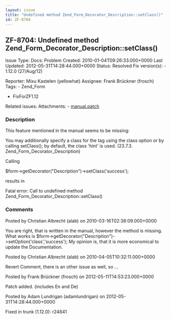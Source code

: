 ```yaml
---
layout: issue
title: "Undefined method Zend_Form_Decorator_Description::setClass()"
id: ZF-8704
---
```


ZF-8704: Undefined method Zend\_Form\_Decorator\_Description::setClass()
------------------------------------------------------------------------

 Issue Type: Docs: Problem Created: 2010-01-04T09:26:33.000+0000 Last Updated: 2012-05-31T14:28:44.000+0000 Status: Resolved Fix version(s): - 1.12.0 (27/Aug/12)
 
 Reporter:  Mixu Kastelen (yellowhat)  Assignee:  Frank Brückner (frosch)  Tags: - Zend\_Form
- FixForZF1.12
 
 Related issues: 
 Attachments: - [manual.patch](/issues/secure/attachment/15087/manual.patch)
 
### Description

This feature mentioned in the manual seems to be missing:

You may additionally specify a class for the tag using the class option or by calling setClass(); by default, the class 'hint' is used. (23.7.3. Zend\_Form\_Decorator\_Description)

Calling

$form->getDecorator("Description")->setClass('success');

results in

Fatal error: Call to undefined method Zend\_Form\_Decorator\_Description::setClass()

 

 

### Comments

Posted by Christian Albrecht (alab) on 2010-03-16T02:38:09.000+0000

You are right, that is written in the manual, however the method is missing. What works is $form->getDecorator("Description")->setOption('class','success'); My opinion is, that it is more economical to update the Documentation.

 

 

Posted by Christian Albrecht (alab) on 2010-04-05T10:32:11.000+0000

Revert Comment, there is an other issue as well, so ...

 

 

Posted by Frank Brückner (frosch) on 2012-05-11T14:53:23.000+0000

Patch added. (includes En and De)

 

 

Posted by Adam Lundrigan (adamlundrigan) on 2012-05-31T14:28:44.000+0000

Fixed in trunk (1.12.0): r24841

 

 